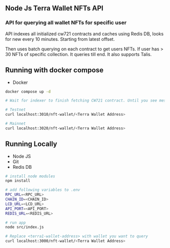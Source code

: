 ## Node Js Terra Wallet NFTs API

### API for querying all wallet NFTs for specific user
API indexes all initialized cw721 contracts and caches using Redis DB, looks for new every 10 minutes. Starting from latest offset. 

Then uses batch querying on each contract to get users NFTs. If user has > 30 NFTs of specific collection. It queries till end.
It also supports Talis.

## Running with docker compose
* Docker

```bash
docker compose up -d

# Wait for indexer to finish fetching CW721 contract. Until you see message. Ending here for both services

# Testnet
curl localhost:3010/nft-wallet/<Terra Wallet Address>

# Mainnet
curl localhost:3020/nft-wallet/<Terra Wallet Address>

```

## Running Locally

* Node JS
* Git
* Redis DB

```bash
# install node modules
npm install

# add following variables to .env
RPC_URL=<RPC_URL>
CHAIN_ID=<CHAIN_ID>
LCD_URL=<LCD_URL>
API_PORT=<API_PORT>
REDIS_URL=<REDIS_URL>

# run app
node src/index.js

# Replace <terra1-wallet-address> with wallet you want to query
curl localhost:3000/nft-wallet/<Terra Wallet Address>
```